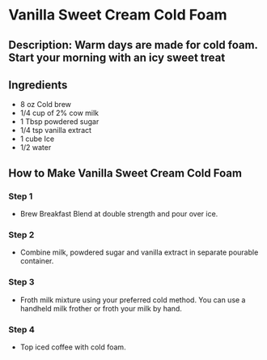 # Vanilla Sweet Cream Cold Foam

## Description: Warm days are made for cold foam. Start your morning with an icy sweet treat

## Ingredients

- 8 oz Cold brew
- 1/4 cup of 2% cow milk
- 1 Tbsp powdered sugar
- 1/4 tsp vanilla extract
- 1 cube Ice
- 1/2 water 

## How to Make Vanilla Sweet Cream Cold Foam

### Step 1

- Brew Breakfast Blend at double strength and pour over ice.

### Step 2

- Combine milk, powdered sugar and vanilla extract​ in separate pourable container.

### Step 3

- Froth milk mixture using your preferred cold method. You can use a handheld milk frother or froth your milk by hand.

### Step 4

- Top iced coffee with cold foam.
